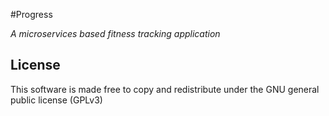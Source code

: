 #Progress

*A microservices based fitness tracking application*

## License
This software is made free to copy and redistribute under the GNU general public license (GPLv3)